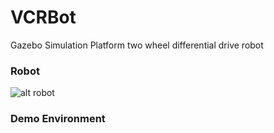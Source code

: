 # VCRBot
 Gazebo Simulation Platform two wheel differential drive robot

### Robot
![alt robot](http://url/to/img.png)

### Demo Environment
